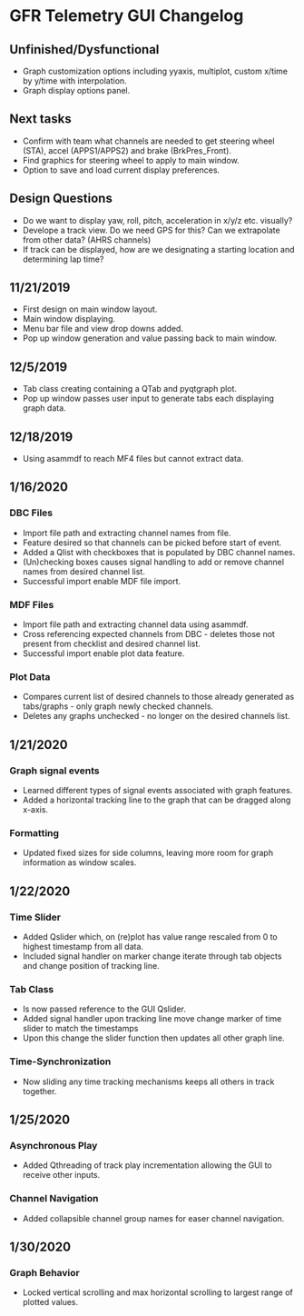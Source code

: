 # GFR Telemetry GUI Changelog #
## Unfinished/Dysfunctional ##
* Graph customization options including yyaxis, multiplot, custom x/time by y/time with interpolation.
* Graph display options panel.

## Next tasks ##
* Confirm with team what channels are needed to get steering wheel (STA), accel (APPS1/APPS2) and brake (BrkPres_Front).
* Find graphics for steering wheel to apply to main window.
* Option to save and load current display preferences.

## Design Questions ##
* Do we want to display yaw, roll, pitch, acceleration in x/y/z etc. visually?
* Develope a track view. Do we need GPS for this? Can we extrapolate from other data? (AHRS channels)
* If track can be displayed, how are we designating a starting location and determining lap time?

## 11/21/2019 ##
* First design on main window layout.
* Main window displaying.
* Menu bar file and view drop downs added.
* Pop up window generation and value passing back to main window.

## 12/5/2019 ##
* Tab class creating containing a QTab and pyqtgraph plot.
* Pop up window passes user input to generate tabs each displaying graph data.

## 12/18/2019 ##
* Using asammdf to reach MF4 files but cannot extract data.

## 1/16/2020 ##
### DBC Files ###
* Import file path and extracting channel names from file.
* Feature desired so that channels can be picked before start of event.
* Added a Qlist with checkboxes that is populated by DBC channel names.
* (Un)checking boxes causes signal handling to add or remove channel names from desired channel list.
* Successful import enable MDF file import.
### MDF Files ###
* Import file path and extracting channel data using asammdf.
* Cross referencing expected channels from DBC - deletes those not present from checklist and desired channel list.
* Successful import enable plot data feature.
### Plot Data ###
* Compares current list of desired channels to those already generated as tabs/graphs - only graph newly checked channels.
* Deletes any graphs unchecked - no longer on the desired channels list.

## 1/21/2020 ##
### Graph signal events ###
* Learned different types of signal events associated with graph features.
* Added a horizontal tracking line to the graph that can be dragged along x-axis.
### Formatting ###
* Updated fixed sizes for side columns, leaving more room for graph information as window scales.

## 1/22/2020 ##
### Time Slider ###
* Added Qslider which, on (re)plot has value range rescaled from 0 to highest timestamp from all data.
* Included signal handler on marker change iterate through tab objects and change position of tracking line.
### Tab Class ###
* Is now passed reference to the GUI Qslider.
* Added signal handler upon tracking line move change marker of time slider to match the timestamps
* Upon this change the slider function then updates all other graph line.
### Time-Synchronization ###
* Now sliding any time tracking mechanisms keeps all others in track together.

## 1/25/2020 ##
### Asynchronous Play ###
* Added Qthreading of track play incrementation allowing the GUI to receive other inputs.
### Channel Navigation ###
* Added collapsible channel group names for easer channel navigation.

## 1/30/2020 ##
### Graph Behavior ###
* Locked vertical scrolling and max horizontal scrolling to largest range of plotted values.
